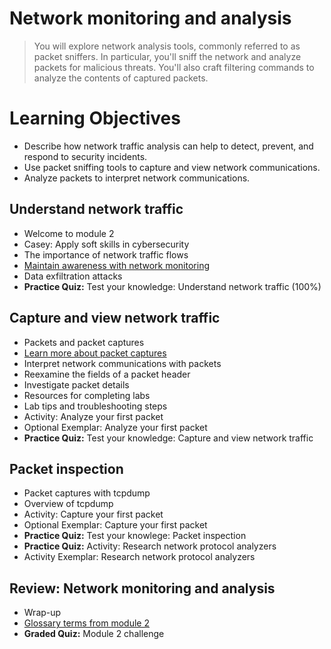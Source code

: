 # Network monitoring and analysis
> You will explore network analysis tools, commonly referred to as packet sniffers. In particular, you'll sniff the network and analyze packets for malicious threats. You'll also craft filtering commands to analyze the contents of captured packets.
# Learning Objectives
- Describe how network traffic analysis can help to detect, prevent, and respond to security incidents.
- Use packet sniffing tools to capture and view network communications.
- Analyze packets to interpret network communications.

## Understand network traffic
- Welcome to module 2
- Casey: Apply soft skills in cybersecurity
- The importance of network traffic flows
- [Maintain awareness with network monitoring](https://github.com/KailaniBailey/Google-Cybersecurity-Professional-Certificate/tree/main/Course%206:%20Sound%20the%20Alarm:%20Detection%20and%20Response/Network%20monitoring%20and%20analysis/Maintain%20awareness%20with%20network%20monitoring)
- Data exfiltration attacks
- **Practice Quiz:** Test your knowledge: Understand network traffic (100%)
## Capture and view network traffic
- Packets and packet captures
- [Learn more about packet captures](https://github.com/KailaniBailey/Google-Cybersecurity-Professional-Certificate/tree/main/Course%206:%20Sound%20the%20Alarm:%20Detection%20and%20Response/Network%20monitoring%20and%20analysis/Learn%20more%20about%20packet%20captures)
- Interpret network communications with packets
- Reexamine the fields of a packet header
- Investigate packet details
- Resources for completing labs
- Lab tips and troubleshooting steps
- Activity: Analyze your first packet
- Optional Exemplar: Analyze your first packet
- **Practice Quiz:** Test your knowledge: Capture and view network traffic
## Packet inspection
- Packet captures with tcpdump
- Overview of tcpdump
- Activity: Capture your first packet
- Optional Exemplar: Capture your first packet
- **Practice Quiz:** Test your knowlege: Packet inspection
- **Practice Quiz:** Activity: Research network protocol analyzers
- Activity Exemplar: Research network protocol analyzers
## Review: Network monitoring and analysis
- Wrap-up
- [Glossary terms from module 2](https://github.com/KailaniBailey/Google-Cybersecurity-Professional-Certificate/tree/main/Course%206:%20Sound%20the%20Alarm:%20Detection%20and%20Response/Network%20monitoring%20and%20analysis/Glossary%20terms%20from%20module%202)
- **Graded Quiz:** Module 2 challenge
